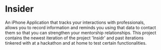 Insider
=======

An iPhone Application that tracks your interactions with professionals, allows you to record information and reminds you using that data to contact them so that you can strengthen your mentorship relationships. This project contains the newest iteration of the project 'Insidr' and past iterations tinkered with at a hackathon and at home to test certain functionalities.
